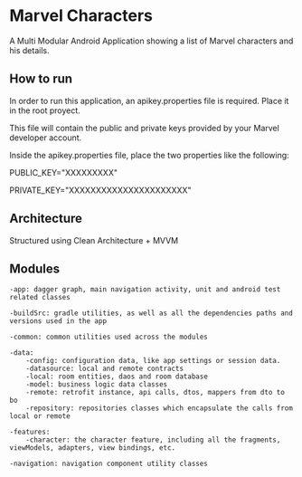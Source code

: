Marvel Characters
===================================

A Multi Modular Android Application showing a list of Marvel characters and his details. 

How to run
------------

In order to run this application, an apikey.properties file is required. Place it in the root proyect. 

This file will contain the public and private keys provided by your Marvel developer account.

Inside the apikey.properties file, place the two properties like the following:

PUBLIC_KEY="XXXXXXXXX"

PRIVATE_KEY="XXXXXXXXXXXXXXXXXXXXXX"

Architecture
------------

Structured using Clean Architecture + MVVM

Modules
------------

	-app: dagger graph, main navigation activity, unit and android test related classes
	
	-buildSrc: gradle utilities, as well as all the dependencies paths and versions used in the app
	
	-common: common utilities used across the modules
	
	-data:
		-config: configuration data, like app settings or session data. 
		-datasource: local and remote contracts
		-local: room entities, daos and room database
		-model: business logic data classes
		-remote: retrofit instance, api calls, dtos, mappers from dto to bo
		-repository: repositories classes which encapsulate the calls from local or remote
		
	-features: 
		-character: the character feature, including all the fragments, viewModels, adapters, view bindings, etc.
		
	-navigation: navigation component utility classes

